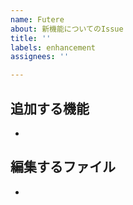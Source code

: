 ```yaml
---
name: Futere
about: 新機能についてのIssue
title: ''
labels: enhancement
assignees: ''

---
```


## 追加する機能
<!--追加する機能を具体的に箇条書きで-->
- 

## 編集するファイル
<!--既存するものであればそのファイル名を、新しく作成する場合は新しく作成するファイル名を記述-->
-
